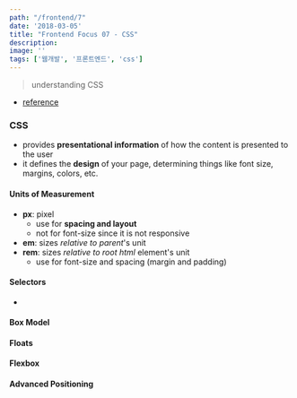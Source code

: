 ```yaml
---
path: "/frontend/7"
date: '2018-03-05'
title: "Frontend Focus 07 - CSS"
description: 
image: ''
tags: ['웹개발', '프론트엔드', 'css']
---
```


> understanding CSS

- [reference](https://internetingishard.com/)

### CSS
- provides __presentational information__ of how the content is presented to the user
- it defines the __design__ of your page, determining things like font size, margins, colors, etc.

#### Units of Measurement
- __px__: pixel
    - use for __spacing and layout__
    - not for font-size since it is not responsive
- __em__: sizes _relative to parent_'s unit
- __rem__: sizes _relative to root html_ element's unit
    - use for font-size and spacing (margin and padding)

#### Selectors
- 

#### Box Model

#### Floats

#### Flexbox

#### Advanced Positioning
